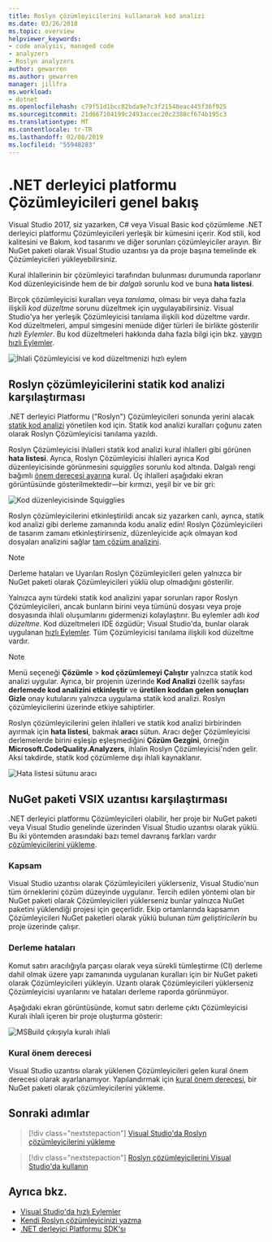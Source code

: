```yaml
---
title: Roslyn çözümleyicilerini kullanarak kod analizi
ms.date: 03/26/2018
ms.topic: overview
helpviewer_keywords:
- code analysis, managed code
- analyzers
- Roslyn analyzers
author: gewarren
ms.author: gewarren
manager: jillfra
ms.workload:
- dotnet
ms.openlocfilehash: c79f51d1bcc82bda9e7c3f21548eac445f36f925
ms.sourcegitcommit: 21d667104199c2493accec20c2388cf674b195c3
ms.translationtype: MT
ms.contentlocale: tr-TR
ms.lasthandoff: 02/08/2019
ms.locfileid: "55948283"
---
```

# <a name="overview-of-net-compiler-platform-analyzers"></a>.NET derleyici platformu Çözümleyicileri genel bakış

Visual Studio 2017, siz yazarken, C# veya Visual Basic kod çözümleme .NET derleyici platformu Çözümleyicileri yerleşik bir kümesini içerir. Kod stili, kod kalitesini ve Bakım, kod tasarımı ve diğer sorunları çözümleyiciler arayın. Bir NuGet paketi olarak Visual Studio uzantısı ya da proje başına temelinde ek Çözümleyicileri yükleyebilirsiniz.

Kural ihlallerinin bir çözümleyici tarafından bulunması durumunda raporlanır Kod düzenleyicisinde hem de bir *dalgalı* sorunlu kod ve buna **hata listesi**.

Birçok çözümleyicisi kuralları veya *tanılama*, olması bir veya daha fazla ilişkili *kod düzeltme* sorunu düzeltmek için uygulayabilirsiniz. Visual Studio'ya her yerleşik Çözümleyicisi tanılama ilişkili kod düzeltme vardır. Kod düzeltmeleri, ampul simgesini menüde diğer türleri ile birlikte gösterilir *hızlı Eylemler*. Bu kod düzeltmeleri hakkında daha fazla bilgi için bkz. [yaygın hızlı Eylemler](../ide/common-quick-actions.md).

![İhlali Çözümleyicisi ve kod düzeltmenizi hızlı eylem](../code-quality/media/built-in-analyzer-code-fix.png)

## <a name="roslyn-analyzers-vs-static-code-analysis"></a>Roslyn çözümleyicilerini statik kod analizi karşılaştırması

.NET derleyici Platformu ("Roslyn") Çözümleyicileri sonunda yerini alacak [statik kod analizi](../code-quality/code-analysis-for-managed-code-overview.md) yönetilen kod için. Statik kod analizi kuralları çoğunu zaten olarak Roslyn Çözümleyicisi tanılama yazıldı.

Roslyn Çözümleyicisi ihlalleri statik kod analizi kural ihlalleri gibi görünen **hata listesi**. Ayrıca, Roslyn Çözümleyicisi ihlalleri ayrıca Kod düzenleyicisinde görünmesini *squigglies* sorunlu kod altında. Dalgalı rengi bağımlı [önem derecesi ayarına](../code-quality/use-roslyn-analyzers.md#rule-severity) kural. Üç ihlalleri aşağıdaki ekran görüntüsünde gösterilmektedir&mdash;bir kırmızı, yeşil bir ve bir gri:

![Kod düzenleyicisinde Squigglies](media/diagnostics-severity-colors.png)

Roslyn çözümleyicilerini etkinleştirildi ancak siz yazarken canlı, ayrıca, statik kod analizi gibi derleme zamanında kodu analiz edin! Roslyn Çözümleyicileri de tasarım zamanı etkinleştirirseniz, düzenleyicide açık olmayan kod dosyaları analizini sağlar [tam çözüm analizini](../code-quality/how-to-enable-and-disable-full-solution-analysis-for-managed-code.md#to-toggle-full-solution-analysis).

> [!NOTE]
> Derleme hataları ve Uyarıları Roslyn Çözümleyicileri gelen yalnızca bir NuGet paketi olarak Çözümleyicileri yüklü olup olmadığını gösterilir.

Yalnızca aynı türdeki statik kod analizini yapar sorunları rapor Roslyn Çözümleyicileri, ancak bunların birini veya tümünü dosyası veya proje dosyasında ihlali oluşumlarını gidermenizi kolaylaştırır. Bu eylemler adlı *kod düzeltme*. Kod düzeltmeleri IDE özgüdür; Visual Studio'da, bunlar olarak uygulanan [hızlı Eylemler](../ide/quick-actions.md). Tüm Çözümleyicisi tanılama ilişkili kod düzeltme vardır.

> [!NOTE]
> Menü seçeneği **Çözümle** > **kod çözümlemeyi Çalıştır** yalnızca statik kod analizi uygular. Ayrıca, bir projenin üzerinde **Kod Analizi** özellik sayfası **derlemede kod analizini etkinleştir** ve **üretilen koddan gelen sonuçları Gizle** onay kutularını yalnızca uygulama statik kod analizi. Roslyn çözümleyicilerini üzerinde etkiye sahiptirler.

Roslyn çözümleyicilerini gelen ihlalleri ve statik kod analizi birbirinden ayırmak için **hata listesi**, bakmak **aracı** sütun. Aracı değer Çözümleyicisi derlemelerde birini eşleşip eşleşmediğini **Çözüm Gezgini**, örneğin **Microsoft.CodeQuality.Analyzers**, ihlalin Roslyn Çözümleyicisi'nden gelir. Aksi takdirde, statik kod çözümleme dışı ihlali kaynaklanır.

![Hata listesi sütunu aracı](media/code-analysis-tool-in-error-list.png)

## <a name="nuget-package-versus-vsix-extension"></a>NuGet paketi VSIX uzantısı karşılaştırması

.NET derleyici platformu Çözümleyicileri olabilir, her proje bir NuGet paketi veya Visual Studio genelinde üzerinden Visual Studio uzantısı olarak yüklü. Bu iki yöntemden arasındaki bazı temel davranış farkları vardır [çözümleyicilerini yükleme](../code-quality/install-roslyn-analyzers.md).

### <a name="scope"></a>Kapsam

Visual Studio uzantısı olarak Çözümleyicileri yüklerseniz, Visual Studio'nun tüm örneklerini çözüm düzeyinde uygulanır. Tercih edilen yöntemi olan bir NuGet paketi olarak Çözümleyicileri yüklerseniz bunlar yalnızca NuGet paketini yüklendiği projesi için geçerlidir. Ekip ortamlarında kapsamın Çözümleyicileri NuGet paketleri olarak yüklü bulunan *tüm geliştiricilerin* bu proje üzerinde çalışır.

### <a name="build-errors"></a>Derleme hataları

Komut satırı aracılığıyla parçası olarak veya sürekli tümleştirme (CI) derleme dahil olmak üzere yapı zamanında uygulanan kuralları için bir NuGet paketi olarak Çözümleyicileri yükleyin. Uzantı olarak Çözümleyicileri yüklerseniz Çözümleyicisi uyarılarını ve hataları derleme raporda görünmüyor.

Aşağıdaki ekran görüntüsünde, komut satırı derleme çıktı Çözümleyicisi Kuralı ihlali içeren bir proje oluşturma gösterir:

![MSBuild çıkışıyla kuralı ihlali](media/command-line-build-analyzers.png)

### <a name="rule-severity"></a>Kural önem derecesi

Visual Studio uzantısı olarak yüklenen Çözümleyicileri gelen kural önem derecesi olarak ayarlanamıyor. Yapılandırmak için [kural önem derecesi](../code-quality/use-roslyn-analyzers.md#rule-severity), bir NuGet paketi olarak çözümleyicilerini yükleme.

## <a name="next-steps"></a>Sonraki adımlar

> [!div class="nextstepaction"]
> [Visual Studio'da Roslyn çözümleyicilerini yükleme](../code-quality/install-roslyn-analyzers.md)

> [!div class="nextstepaction"]
> [Roslyn çözümleyicilerini Visual Studio'da kullanın](../code-quality/use-roslyn-analyzers.md)

## <a name="see-also"></a>Ayrıca bkz.

- [Visual Studio'da hızlı Eylemler](../ide/quick-actions.md)
- [Kendi Roslyn çözümleyicinizi yazma](../extensibility/getting-started-with-roslyn-analyzers.md)
- [.NET derleyici Platformu SDK'sı](/dotnet/csharp/roslyn-sdk/)
